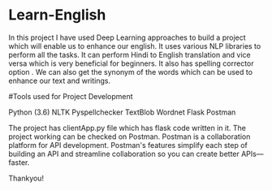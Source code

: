 # Learn-English
In this project I have used Deep Learning approaches to build a project which will enable us to enhance our english.
It uses various NLP libraries to perform all the tasks.
It can perform Hindi to English translation and vice versa which is very beneficial for beginners.
It also has spelling corrector option .
We can also get the synonym of the words which can be used to enhance our text and writings.


#Tools used for Project Development

Python (3.6)
NLTK
Pyspellchecker
TextBlob
Wordnet
Flask
Postman

The project has clientApp.py file which has flask code written in it.
The project working can be checked on Postman.
Postman is a collaboration platform for API development. Postman's features simplify each step of building an API and streamline collaboration so you can create better APIs—faster.

Thankyou!
